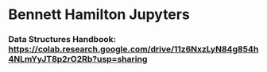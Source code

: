 # Bennett Hamilton Jupyters

### Data Structures Handbook: https://colab.research.google.com/drive/11z6NxzLyN84g854h4NLmYyJT8p2rO2Rb?usp=sharing
